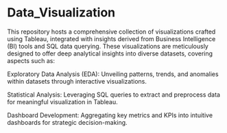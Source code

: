 # Data_Visualization

This repository hosts a comprehensive collection of visualizations crafted using Tableau, integrated with insights derived from Business Intelligence (BI) tools and SQL data querying. These visualizations are meticulously designed to offer deep analytical insights into diverse datasets, covering aspects such as:

Exploratory Data Analysis (EDA): Unveiling patterns, trends, and anomalies within datasets through interactive visualizations.

Statistical Analysis: Leveraging SQL queries to extract and preprocess data for meaningful visualization in Tableau.

Dashboard Development: Aggregating key metrics and KPIs into intuitive dashboards for strategic decision-making.
